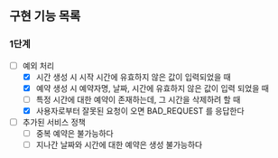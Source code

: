 ## 구현 기능 목록

### 1단계

- [ ] 예외 처리
    - [x] 시간 생성 시 시작 시간에 유효하지 않은 값이 입력되었을 때
    - [x] 예약 생성 시 예약자명, 날짜, 시간에 유효하지 않은 값이 입력 되었을 때
    - [ ] 특정 시간에 대한 예약이 존재하는데, 그 시간을 삭제하려 할 때
    - [x] 사용자로부터 잘못된 요청이 오면 BAD_REQUEST 를 응답한다
- [ ] 추가된 서비스 정책
    - [ ] 중복 예약은 불가능하다
    - [ ] 지나간 날짜와 시간에 대한 예약은 생성 불가능하다
